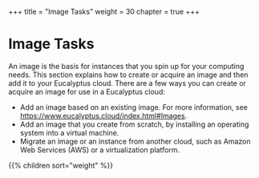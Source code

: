 +++
title = "Image Tasks"
weight = 30
chapter = true
+++


# Image Tasks
An image is the basis for instances that you spin up for your computing needs. This section explains how to create or acquire an image and then add it to your Eucalyptus cloud. There are a few ways you can create or acquire an image for use in a Eucalyptus cloud: 

* Add an image based on an existing image. For more information, see https://www.eucalyptus.cloud/index.html#Images.
* Add an image that you create from scratch, by installing an operating system into a virtual machine.
* Migrate an image or an instance from another cloud, such as Amazon Web Services (AWS) or a virtualization platform.


{{% children sort="weight" %}}

